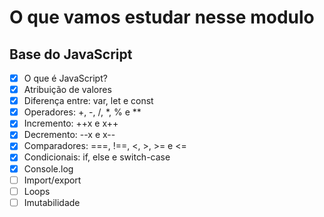 # O que vamos estudar nesse modulo 
## Base do JavaScript

- [x]  O que é JavaScript?
- [x]  Atribuição de valores
- [x]  Diferença entre: var, let e const
- [x]  Operadores: +, -, /, *, % e **
- [x]  Incremento: ++x e x++
- [x]  Decremento: --x e x--
- [x]  Comparadores: ===, !==, <, >, >= e <=
- [x]  Condicionais: if, else e switch-case
- [x]  Console.log
- [ ]  Import/export
- [ ]  Loops
- [ ]  Imutabilidade
